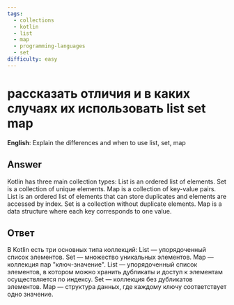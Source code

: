 ```yaml
---
tags:
  - collections
  - kotlin
  - list
  - map
  - programming-languages
  - set
difficulty: easy
---
```


# рассказать отличия и в каких случаях их использовать list set map

**English**: Explain the differences and when to use list, set, map

## Answer

Kotlin has three main collection types: List is an ordered list of elements. Set is a collection of unique elements. Map is a collection of key-value pairs. List is an ordered list of elements that can store duplicates and elements are accessed by index. Set is a collection without duplicate elements. Map is a data structure where each key corresponds to one value.

## Ответ

В Kotlin есть три основных типа коллекций: List — упорядоченный список элементов. Set — множество уникальных элементов. Map — коллекция пар "ключ-значение". List — упорядоченный список элементов, в котором можно хранить дубликаты и доступ к элементам осуществляется по индексу. Set — коллекция без дубликатов элементов. Map — структура данных, где каждому ключу соответствует одно значение.

